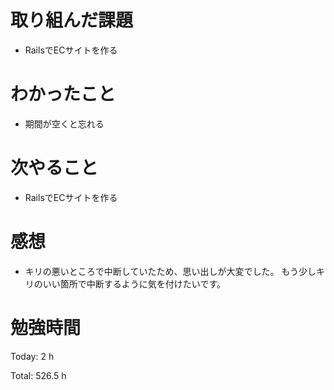 
# 取り組んだ課題
- RailsでECサイトを作る

# わかったこと
- 期間が空くと忘れる
  
# 次やること
- RailsでECサイトを作る

# 感想
- キリの悪いところで中断していたため、思い出しが大変でした。
もう少しキリのいい箇所で中断するように気を付けたいです。

# 勉強時間
Today: 2 h

Total: 526.5 h
